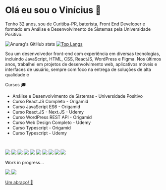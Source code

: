  # Olá eu sou o Vinícius 👋

Tenho 32 anos, sou de Curitiba-PR, baterista, Front End Developer e formado em Análise e Desenvolvimento de Sistemas pela Universidade Positivo.

![Anurag's GitHub stats](https://github-readme-stats.vercel.app/api?username=ViniciusBoscardin&show_icons=true&theme=radical)
[![Top Langs](https://github-readme-stats.vercel.app/api/top-langs/?username=ViniciusBoscardin&layout=compact&show_icons=true&theme=radical)](https://github.com/anuraghazra/github-readme-stats)

Sou um desenvolvedor front-end com experiência em diversas tecnologias, incluindo JavaScript, HTML, CSS, ReactJS, WordPress e Figma. Nos últimos anos, trabalhei em projetos de desenvolvimento web, aplicativos móveis e interfaces de usuário, sempre com foco na entrega de soluções de alta qualidade e 

Cursos :mortar_board:

- Análise e Desenvolvimento de Sistemas - Universidade Positivo <br>
- Curso React.JS Completo - Origamid <br>
- Curso JavaScript ES6 - Origamid <br>
- Curso React.JS - Next.JS - Udemy <br>
- Curso WordPress REST API - Origamid <br>
- Curso Web Design Completo - Udemy <br>
- Curso Typescript - Origamid <br>
- Curso Typescript - Udemy <br>

<br>

<img src="https://img.shields.io/badge/React-20232A?style=for-the-badge&logo=react&logoColor=61DAFB" /> <img src="https://img.shields.io/badge/next.js-000000?style=for-the-badge&logo=nextdotjs&logoColor=white" /> <img src="https://img.shields.io/badge/JavaScript-323330?style=for-the-badge&logo=javascript&logoColor=F7DF1E" /> <img src="https://img.shields.io/badge/HTML5-E34F26?style=for-the-badge&logo=html5&logoColor=white" />
<img src="https://img.shields.io/badge/CSS3-1572B6?style=for-the-badge&logo=css3&logoColor=white" /> <img src="https://img.shields.io/badge/Sass-CC6699?style=for-the-badge&logo=sass&logoColor=white" /> <img src="https://img.shields.io/badge/TypeScript-007ACC?style=for-the-badge&logo=typescript&logoColor=white" /> <img src="https://img.shields.io/badge/styled--components-DB7093?style=for-the-badge&logo=styled-components&logoColor=white" /> <img src="https://img.shields.io/badge/VSCode-0078D4?style=for-the-badge&logo=visual%20studio%20code&logoColor=white" /> <img src="https://img.shields.io/badge/GitHub-100000?style=for-the-badge&logo=github&logoColor=white" />


Work in progress...

<a  href="https://www.linkedin.com/in/vin%C3%ADciusboscardin/" target="_blank"> <img src="https://img.shields.io/badge/LinkedIn-0077B5?style=for-the-badge&logo=linkedin&logoColor=white" /> <a target="_blank" href="https://www.instagram.com/xhatecreation/">  <img  src="https://img.shields.io/badge/Instagram-E4405F?style=for-the-badge&logo=instagram&logoColor=white" />


Um abraço! :bat:










